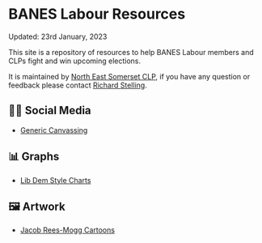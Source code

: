 # BANES Labour Resources

Updated: 23rd January, 2023

This site is a repository of resources to help BANES Labour members and CLPs fight and win upcoming elections.   

It is maintained by [North East Somerset CLP](https://www.neslabour.uk), if you have any question or feedback please contact [Richard Stelling](mailto:richard@neslabour.uk).

## 🤳🏼 Social Media 

- [Generic Canvassing](/canvassing_social_media/generic.md) 

## 📊 Graphs

- [Lib Dem Style Charts](/bar_charts/libdem-2023.md)

## 🖼 Artwork

- [Jacob Rees-Mogg Cartoons](/artwork/mogg.md)

